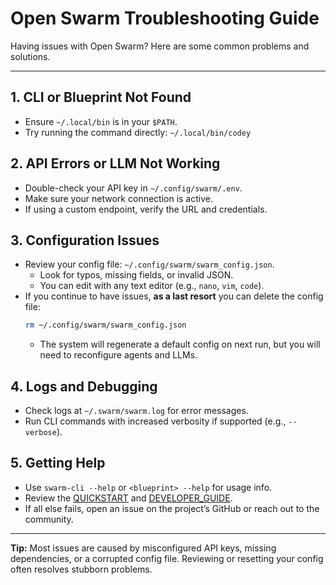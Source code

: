# Open Swarm Troubleshooting Guide

Having issues with Open Swarm? Here are some common problems and solutions.

---

## 1. CLI or Blueprint Not Found
- Ensure `~/.local/bin` is in your `$PATH`.
- Try running the command directly: `~/.local/bin/codey`

## 2. API Errors or LLM Not Working
- Double-check your API key in `~/.config/swarm/.env`.
- Make sure your network connection is active.
- If using a custom endpoint, verify the URL and credentials.

## 3. Configuration Issues
- Review your config file: `~/.config/swarm/swarm_config.json`.
  - Look for typos, missing fields, or invalid JSON.
  - You can edit with any text editor (e.g., `nano`, `vim`, `code`).
- If you continue to have issues, **as a last resort** you can delete the config file:
  ```bash
  rm ~/.config/swarm/swarm_config.json
  ```
  - The system will regenerate a default config on next run, but you will need to reconfigure agents and LLMs.

## 4. Logs and Debugging
- Check logs at `~/.swarm/swarm.log` for error messages.
- Run CLI commands with increased verbosity if supported (e.g., `--verbose`).

## 5. Getting Help
- Use `swarm-cli --help` or `<blueprint> --help` for usage info.
- Review the [QUICKSTART](./QUICKSTART.md) and [DEVELOPER_GUIDE](./DEVELOPER_GUIDE.md).
- If all else fails, open an issue on the project’s GitHub or reach out to the community.

---

**Tip:** Most issues are caused by misconfigured API keys, missing dependencies, or a corrupted config file. Reviewing or resetting your config often resolves stubborn problems.
